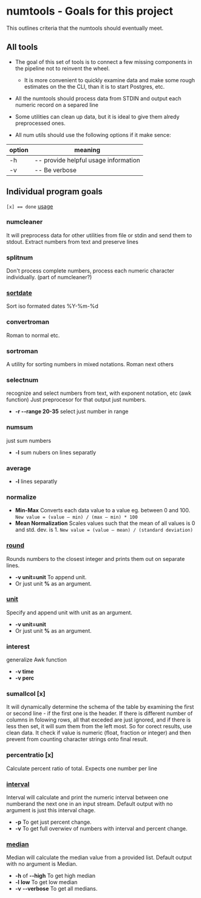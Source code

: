 
# numtools - Goals for this project

This outlines criteria that the numtools should eventually meet. 

## All tools 

 * The goal of this set of tools is to connect a few missing components in the pipeline not to reinvent the wheel.
    * It is more convenient to quickly examine data and make some rough estimates on the the CLI, than it is to start Postgres, etc.
 * All the numtools should process data from STDIN and output each numeric record on a separed line

 * Some utilities can clean up data, but it is ideal to give them alredy preprocessed ones.

 * All num utils should use the following options if it make sence:

|option| meaning|
| --- | ---|
|-h | -- provide helpful usage information |
|-v | -- Be verbose |


## Individual program goals 
 `[x] == done`
[usage](./usage.md)
### numcleaner
It will preprocess data for other utilities from file or stdin and send them to stdout. Extract numbers from text and preserve lines

### splitnum 
Don't process complete numbers, process each numeric character individually. (part of numcleaner?)

### [sortdate](./usage.md "## sortdate")
Sort iso formated dates %Y-%m-%d

### convertroman 
Roman to normal etc.

### sortroman 
A utility for sorting numbers in mixed notations. Roman next others

### selectnum 
recognize and select numbers from text, with exponent notation, etc (awk function) Just preprocesor for that output just numbers.
* **-r  --range 20-35** select just number in range

### numsum 
just sum numbers
* **-l**   sum nubers on lines separatly

### average 
* **-l**  lines separatly

### normalize 
* **Min-Max** Converts each data value to a value eg. between 0 and 100. `New value = (value – min) / (max – min) * 100`
* **Mean Normalization** Scales values such that the mean of all values is 0 and std. dev. is 1. `New value = (value – mean) / (standard deviation)`

### [round](./usage.md#round=m)
Rounds numbers to the closest integer and prints them out on separate lines.
* **-v unit=unit** To append unit.
* Or just unit **%** as an argument.

### [unit](./usage.md "## unit")
Specify and append unit with unit as an argument.
* **-v unit=unit** 
* Or just unit **%** as an argument.

### interest
generalize Awk function
* **-v time**
* **-v perc**

### sumallcol [x]
It will dynamically determine the schema of the table by examining the first or second line - if the first one is the header. If there is different number of columns in folowing rows, all that exceded are just ignored, and if there is less then set, it will sum them from the left most. So for corect results, use clean data. It check if value is numeric (float, fraction or integer) and then prevent from counting character strings onto final result.

### percentratio [x]
Calculate percent ratio of total. Expects one number per line

### [interval](./usage.md "## interval")
Interval will calculate and print the numeric interval between one numberand the next one in an input stream. Default output with no argument is just this interval chage.
* **-p**  To get just percent change. 
* **-v**  To get full overwiev of numbers with interval and percent change. 

### [median](./usage.md "## median")
Median will calculate the median value from a provided list. Default output with no argument is Median.
* **-h** of **--high** To get high median
* **-l** **low** To get low median
* **-v** **--verbose** To get all medians.

